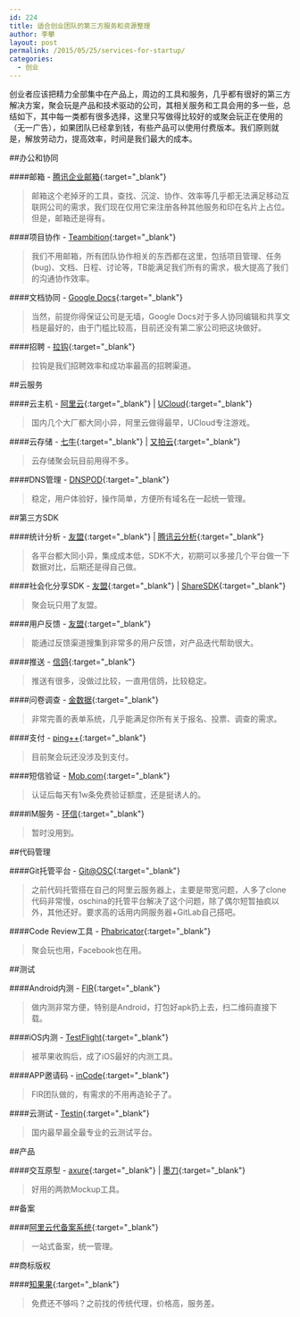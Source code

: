 ```yaml
--- 
id: 224 
title: 适合创业团队的第三方服务和资源整理 
author: 李攀 
layout: post 
permalink: /2015/05/25/services-for-startup/ 
categories: 
  - 创业 
--- 
```

创业者应该把精力全部集中在产品上，周边的工具和服务，几乎都有很好的第三方解决方案，聚会玩是产品和技术驱动的公司，其相关服务和工具会用的多一些，总结如下，其中每一类都有很多选择，这里只写做得比较好的或聚会玩正在使用的（无一广告），如果团队已经拿到钱，有些产品可以使用付费版本。我们原则就是，解放劳动力，提高效率，时间是我们最大的成本。


##办公和协同

####邮箱 - [腾讯企业邮箱](http://exmail.qq.com/){:target="_blank"}
>邮箱这个老掉牙的工具，查找、沉淀、协作、效率等几乎都无法满足移动互联网公司的需求，我们现在仅用它来注册各种其他服务和印在名片上占位。但是，邮箱还是得有。


####项目协作 - [Teambition](https://www.teambition.com/){:target="_blank"}

>我们不用邮箱，所有团队协作相关的东西都在这里，包括项目管理、任务(bug)、文档、日程、讨论等，TB能满足我们所有的需求，极大提高了我们的沟通协作效率。

####文档协同 - [Google Docs](https://docs.google.com/){:target="_blank"}
>当然，前提你得保证公司是无墙，Google Docs对于多人协同编辑和共享文档是最好的，由于门槛比较高，目前还没有第二家公司把这块做好。

####招聘 - [拉钩](http://www.lagou.com/){:target="_blank"}
>拉钩是我们招聘效率和成功率最高的招聘渠道。


##云服务

####云主机 - [阿里云](http://www.aliyun.com/){:target="_blank"} | [UCloud](http://www.ucloud.cn/){:target="_blank"}
>国内几个大厂都大同小异，阿里云做得最早，UCloud专注游戏。

####云存储 - [七牛](http://www.qiniu.com/){:target="_blank"} | [又拍云](https://www.upyun.com/){:target="_blank"}
>云存储聚会玩目前用得不多。

####DNS管理 - [DNSPOD](https://www.dnspod.cn/){:target="_blank"}
>稳定，用户体验好，操作简单，方便所有域名在一起统一管理。


##第三方SDK

####统计分析 - [友盟](http://www.umeng.com/analytics/){:target="_blank"} | [腾讯云分析](http://mta.qq.com/){:target="_blank"}
>各平台都大同小异，集成成本低，SDK不大，初期可以多接几个平台做一下数据对比，后期还是得自己做。

####社会化分享SDK - [友盟](http://www.umeng.com/component_social/){:target="_blank"} | [ShareSDK](http://www.mob.com/){:target="_blank"}
>聚会玩只用了友盟。

####用户反馈 - [友盟](http://www.umeng.com/component_feedback/){:target="_blank"}
>能通过反馈渠道搜集到非常多的用户反馈，对产品迭代帮助很大。

####推送 - [信鸽](http://xg.qq.com/){:target="_blank"}
>推送有很多，没做过比较，一直用信鸽，比较稳定。

####问卷调查 - [金数据](https://jinshuju.net/){:target="_blank"}
>非常完善的表单系统，几乎能满足你所有关于报名、投票、调查的需求。

####支付 - [ping++](https://pingxx.com/){:target="_blank"}
>目前聚会玩还没涉及到支付。

####短信验证 - [Mob.com](http://mob.com/){:target="_blank"}
>认证后每天有1w条免费验证额度，还是挺诱人的。

####IM服务 - [环信](http://www.easemob.com/){:target="_blank"}
>暂时没用到。


##代码管理

####Git托管平台 - [Git@OSC](https://git.oschina.net/){:target="_blank"}
>之前代码托管搭在自己的阿里云服务器上，主要是带宽问题，人多了clone代码非常慢，oschina的托管平台解决了这个问题，除了偶尔短暂抽疯以外，其他还好。要求高的话用内网服务器+GitLab自己搭吧。

####Code Review工具 - [Phabricator](http://phabricator.org/){:target="_blank"}
>聚会玩也用，Facebook也在用。


##测试

####Android内测 - [FIR](http://fir.im/){:target="_blank"}
>做内测非常方便，特别是Android，打包好apk扔上去，扫二维码直接下载。

####iOS内测 - [TestFlight](https://developer.apple.com/testflight/){:target="_blank"}
>被苹果收购后，成了iOS最好的内测工具。

####APP邀请码 - [inCode](http://incode.fir.im/){:target="_blank"}
>FIR团队做的，有需求的不用再造轮子了。

####云测试 - [Testin](http://www.testin.cn/){:target="_blank"}
>国内最早最全最专业的云测试平台。


##产品

####交互原型 - [axure](http://www.axure.com/){:target="_blank"} | [墨刀](https://modao.io/){:target="_blank"}
>好用的两款Mockup工具。


##备案

####[阿里云代备案系统](http://beian.aliyun.com/){:target="_blank"}
>一站式备案，统一管理。


##商标版权

####[知果果](http://www.zhiguoguo.com/){:target="_blank"}
>免费还不够吗？之前找的传统代理，价格高，服务差。

